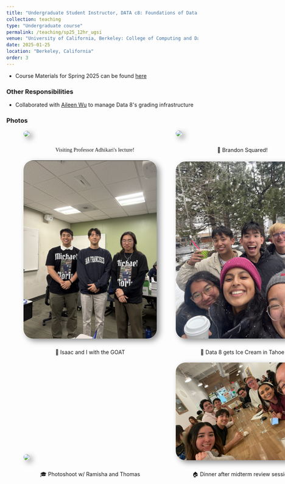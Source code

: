```yaml
---
title: "Undergraduate Student Instructor, DATA c8: Foundations of Data Science (Spring 2025)"
collection: teaching
type: "Undergraduate course"
permalink: /teaching/sp25_12hr_ugsi
venue: "University of California, Berkeley: College of Computing and Data Science"
date: 2025-01-25
location: "Berkeley, California"
order: 3
---
```


* Course Materials for Spring 2025 can be found <a href = "https://linktr.ee/bingsp25" target = "_blank">here</a>

### Other Responsibilities
* Collaborated with <a href = "https://www.linkedin.com/in/aileeenwu/" target = "_blank">Aileen Wu</a> to manage Data 8's grading infrastructure

### Photos
<div style = "display: grid; grid-template-columns: 350px 350px; grid-column-gap: 50px; row-gap: 5px; margin-left: 45px; align-items: end;">
    <div>
        <img style = "width: 350px; border-radius: 25px; margin-bottom: 10px; box-shadow: 7px 6px 15px rgb(0,0,0,0.45);" src = "../images/Teaching/prof_adhikari_lecture.png">
        <div  style = "display: flex; justify-content: center; width = 100%; font-family: Montserrat ">
            <p>👩‍🏫 Visiting Professor Adhikari's lecture!</p>
        </div>
    </div>
    <div>
        <img style = "width: 350px; border-radius: 25px; margin-bottom: 10px; box-shadow: 7px 6px 15px rgb(0,0,0,0.45);" src = "../images/Teaching/brandon_2.png">
        <div  style = "display: flex; justify-content: center; width = 100%; ">
            <p>🧊 Brandon Squared!</p>
        </div>
    </div>
    <div>
        <img style = "width: 350px; border-radius: 25px; margin-bottom: 10px; box-shadow: 7px 6px 15px rgb(0,0,0,0.45);" src = "../images/Teaching/michael_GOATS.png">
        <div  style = "display: flex; justify-content: center; width = 100%; ">
            <p>🐐 Isaac and I with the GOAT</p>
        </div>
    </div>
    <div>
        <img style = "width: 350px; border-radius: 25px; margin-bottom: 10px; box-shadow: 7px 6px 15px rgb(0,0,0,0.45);" src = "../images/Teaching/tahoe_data8.jpg">
        <div  style = "display: flex; justify-content: center; width = 100%; ">
            <p>🍨 Data 8 gets Ice Cream in Tahoe</p>
        </div>
    </div>
     <div>
        <img style = "width: 350px; border-radius: 25px; margin-bottom: 10px; box-shadow: 7px 6px 15px rgb(0,0,0,0.45);" src = "../images/Teaching/cds.jpg">
        <div  style = "display: flex; justify-content: center; width = 100%; ">
            <p>🎓 Photoshoot w/ Ramisha and Thomas</p>
        </div>
    </div>
    <div>
        <img style = "width: 350px; border-radius: 25px; margin-bottom: 10px; box-shadow: 7px 6px 15px rgb(0,0,0,0.45);" src = "../images/Teaching/midterm_review.jpeg">
        <div  style = "display: flex; justify-content: center; width = 100%; ">
            <p>🏠 Dinner after midterm review session!</p>
        </div>
    </div>
</div>